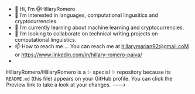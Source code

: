 - 👋 Hi, I’m @HillaryRomero
- 👀 I’m interested in languages, computational lingusitics and cryptocurrencies. 
- 🌱 I’m currently learning about machine learning and cryptocurrencies. 
- 💞️ I’m looking to collaborate on technical writing projects on computational linguistics. 
- 📫 How to reach me ... You can reach me at hillarymarian92@gmail.coM or https://www.linkedin.com/in/hillary-romero-paiva/
- 
HillaryRomero/HillaryRomero is a ✨ special ✨ repository because its `README.md` (this file) appears on your GitHub profile.
You can click the Preview link to take a look at your changes.
--->
